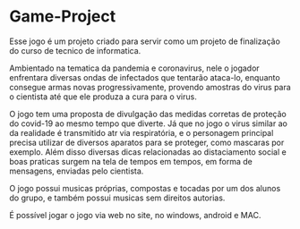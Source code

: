# Game-Project


Esse jogo é um projeto criado para servir como um projeto de finalização do curso de tecnico de informatica.

Ambientado na tematica da pandemia e coronavirus, nele o jogador enfrentara diversas ondas de infectados que tentarão ataca-lo, enquanto consegue armas novas progressivamente, provendo amostras do virus para o cientista até que ele produza a cura para o virus.

O jogo tem uma proposta de divulgação das medidas corretas de proteção do covid-19 ao mesmo tempo que diverte. Já que no jogo o virus similar ao da realidade é transmitido atr via respiratória, e o personagem principal precisa utilizar de diversos aparatos para se proteger, como mascaras por exemplo. Além disso diversas dicas relacionadas ao distaciamento social e boas praticas surgem na tela de tempos em tempos, em forma de mensagens, enviadas pelo cientista.

O jogo possui musicas próprias, compostas e tocadas por um dos alunos do grupo, e também possui musicas sem direitos autorias.

É possível jogar o jogo via web no site, no windows, android e MAC.
